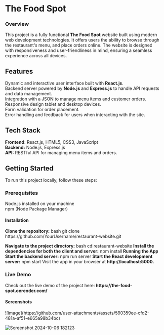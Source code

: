 <h1>The Food Spot</h1>
<h3>Overview</h3>
<p>This project is a fully functional <b>The Food Spot</b> website built using modern web development technologies. It offers users the ability to browse through the restaurant's menu, and place orders online. The website is designed with responsiveness and user-friendliness in mind, ensuring a seamless experience across all devices.</p>

<h2>Features</h2>
Dynamic and interactive user interface built with <b>React.js</b>. <br>
Backend server powered by <b>Node.js</b> and <b>Express.js</b> to handle API requests and data management. <br>
Integration with a JSON to manage menu items and customer orders. <br>
Responsive design tablet and desktop devices.<br>
Form validation for order placement. <br>
Error handling and feedback for users when interacting with the site. <br>

<h2>Tech Stack</h2>
<b>Frontend:</b> React.js, HTML5, CSS3, JavaScript <br>
<b>Backend:</b> Node.js, Express.js<br>
<b>API:</b> RESTful API for managing menu items and orders.<br>

<h2>Getting Started</h2>
To run this project locally, follow these steps:

<h3>Prerequisites</h3>
Node.js installed on your machine <br>
npm (Node Package Manager)

<h4>Installation</h4>
<b>Clone the repository:</b>
bash
git clone https://github.com/YourUsername/restaurant-website.git

<b>Navigate to the project directory:</b>
bash
cd restaurant-website
<b>Install the dependencies for both the client and server:</b>
npm install
<b>Running the App
Start the backend server:</b>
npm run server
<b>Start the React development server:</b>
npm start
Visit the app in your browser at <b>http://localhost:5000.</b>
<h3>Live Demo</h3>
Check out the live demo of the project here:<b> https://the-food-spot.onrender.com/  </b>

<h4>Screenshots</h4>
![image](https://github.com/user-attachments/assets/590359ee-cfd2-481a-af51-e665a98b34bc)

![Screenshot 2024-10-06 182123](https://github.com/user-attachments/assets/2ea5cc01-ead6-4106-8bab-1f9732ec555b)
